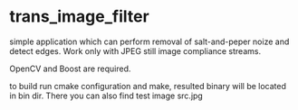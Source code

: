 # trans_image_filter

simple application which can perform removal of salt-and-peper noize and detect edges.
Work only with JPEG still image compliance streams.

OpenCV and Boost are required.

to build run cmake configuration and make, resulted binary will be located in bin dir. There you can also find test image src.jpg


